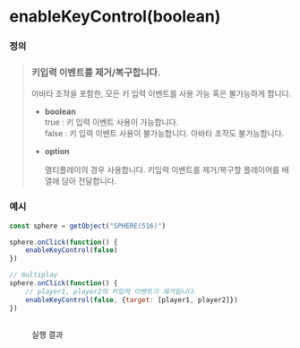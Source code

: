 # enableKeyControl(boolean)

### 정의

> ### 키입력 이벤트를 제거/복구합니다.
>
> 아바타 조작을 포함한, 모든 키 입력 이벤트를 사용 가능 혹은 불가능하게 합니다.
>
> * **boolean**\
>   true : 키 입력 이벤트 사용이 가능합니다.\
>   false : 키 입력 이벤트 사용이 불가능합니다. 아바타 조작도 불가능합니다.
> *   **option**
>
>     멀티플레이의 경우 사용합니다. 키입력 이벤트를 제거/복구할 플레이어를 배열에 담아 전달합니다.



### 예시

```javascript
const sphere = getObject("SPHERE(516)")

sphere.onClick(function() {
    enableKeyControl(false)
})

// multiplay
sphere.onClick(function() {
    // player1, player2의 키입력 이벤트가 제거됩니다.
    enableKeyControl(false, {target: [player1, player2]})
})
```

<figure><img src="../../../.gitbook/assets/화면_기록_2022-12-14_오후_10_50_29_AdobeExpress (1).gif" alt=""><figcaption><p>실행 결과</p></figcaption></figure>
